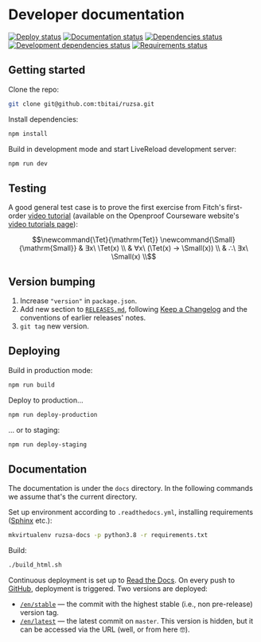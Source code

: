 # Developer documentation

[![Deploy status](https://img.shields.io/netlify/ea5f46df-0fa4-4673-bca9-a5b378b76dd1?label=deploy&logo=netlify&style=flat-square)](https://app.netlify.com/sites/ruzsa/deploys)
[![Documentation status](https://img.shields.io/readthedocs/ruzsa/stable?logo=read-the-docs&style=flat-square)](https://readthedocs.org/projects/ruzsa/builds)
[![Dependencies status](https://img.shields.io/david/tbitai/ruzsa?logo=npm&style=flat-square)](https://david-dm.org/tbitai/ruzsa)
[![Development dependencies status](https://img.shields.io/david/dev/tbitai/ruzsa?logo=npm&style=flat-square)](https://david-dm.org/tbitai/ruzsa?type=dev)
[![Requirements status](https://img.shields.io/requires/github/tbitai/ruzsa?logo=pypi&style=flat-square)](https://requires.io/github/tbitai/ruzsa/requirements/?branch=master)

## Getting started

Clone the repo:

```sh
git clone git@github.com:tbitai/ruzsa.git
```

Install dependencies:

```sh
npm install
```

Build in development mode and start LiveReload development server:

```sh
npm run dev
```

## Testing

A good general test case is to prove the first exercise from Fitch's first-order [video tutorial](https://youtu.be/uw44RB2A4uQ) 
(available on the Openproof Courseware website's [video tutorials page](https://www.gradegrinder.net/Support/videoTutorial.html)):

```math
\newcommand{\Tet}{\mathrm{Tet}}
\newcommand{\Small}{\mathrm{Small}}

& ∃x\ \Tet(x) \\
& ∀x\ (\Tet(x) → \Small(x)) \\
& ∴\ ∃x\ \Small(x) \\
```

## Version bumping

1. Increase `"version"` in `package.json`.
2. Add new section to [`RELEASES.md`](RELEASES.md), following [Keep a Changelog](https://keepachangelog.com/en/1.0.0/) 
   and the conventions of earlier releases' notes.
3. `git tag` new version.

## Deploying

Build in production mode:

```sh
npm run build
```

Deploy to production...

```sh
npm run deploy-production
```

... or to staging:

```sh
npm run deploy-staging
```

## Documentation

The documentation is under the `docs` directory. In the following commands we assume that's the current directory.

Set up environment according to `.readthedocs.yml`, installing requirements ([Sphinx](https://www.sphinx-doc.org) etc.):

```sh
mkvirtualenv ruzsa-docs -p python3.8 -r requirements.txt 
```

Build:

```sh
./build_html.sh
```

Continuous deployment is set up to [Read the Docs](https://ruzsa.readthedocs.io). On every push to 
[GitHub](https://github.com/tbitai/ruzsa), deployment is triggered. Two versions are deployed:
* [`/en/stable`](https://ruzsa.readthedocs.io/en/stable) — the commit with the highest stable (i.e., non pre-release) 
  version tag.
* [`/en/latest`](https://ruzsa.readthedocs.io/en/latest) — the latest commit on `master`. This version is hidden, but it 
  can be accessed via the URL (well, or from here 🤓).